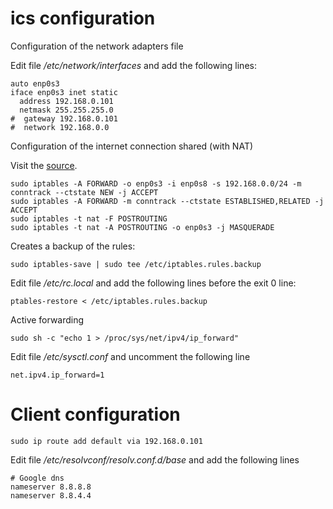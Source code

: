 # ics configuration

Configuration of the network adapters file


Edit file */etc/network/interfaces* and add the following lines:

```
auto enp0s3
iface enp0s3 inet static
  address 192.168.0.101
  netmask 255.255.255.0
#  gateway 192.168.0.101
#  network 192.168.0.0
```


Configuration of the internet connection shared (with NAT)

Visit the [source](https://help.ubuntu.com/community/Internet/ConnectionSharing#Ubuntu_Internet_Gateway_Method_.28iptables.29).

```
sudo iptables -A FORWARD -o enp0s3 -i enp0s8 -s 192.168.0.0/24 -m conntrack --ctstate NEW -j ACCEPT
sudo iptables -A FORWARD -m conntrack --ctstate ESTABLISHED,RELATED -j ACCEPT
sudo iptables -t nat -F POSTROUTING
sudo iptables -t nat -A POSTROUTING -o enp0s3 -j MASQUERADE
```

Creates a backup of the rules: 

```
sudo iptables-save | sudo tee /etc/iptables.rules.backup
````

Edit file */etc/rc.local* and add the following lines before the exit 0 line:
```
ptables-restore < /etc/iptables.rules.backup
```

Active forwarding 
```
sudo sh -c "echo 1 > /proc/sys/net/ipv4/ip_forward"
```

Edit file */etc/sysctl.conf* and uncomment the following line
```
net.ipv4.ip_forward=1
```


# Client configuration

```
sudo ip route add default via 192.168.0.101
```

Edit file */etc/resolvconf/resolv.conf.d/base* and add the following lines

```
# Google dns
nameserver 8.8.8.8
nameserver 8.8.4.4
```














